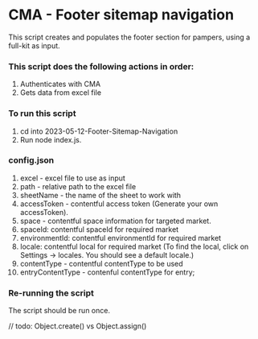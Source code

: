# CMA - Footer sitemap navigation

This script creates and populates the footer section for pampers, using a full-kit as input.

### This script does the following actions in order:

1. Authenticates with CMA
2. Gets data from excel file

### To run this script

1. cd into 2023-05-12-Footer-Sitemap-Navigation
2. Run node index.js.

### config.json

1. excel - excel file to use as input
2. path - relative path to the excel file
3. sheetName - the name of the sheet to work with
4. accessToken - contentful access token (Generate your own accessToken).
5. space - contentful space information for targeted market.
6. spaceId: contentful spaceId for required market
7. environmentId: contentful environmentId for required market
8. locale: contentful local for required market (To find the local, click on Settings -> locales. You should see a default locale.)
9. contentType - contentful contentType to be used
10. entryContentType -  contenful contentType for entry;

### Re-running the script

The script should be run once.


// todo: Object.create() vs Object.assign()
